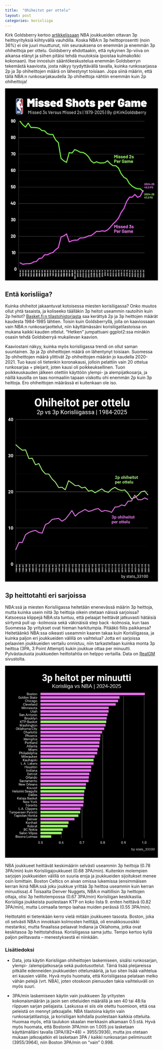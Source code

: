 ```yaml
---
title:  "Ohiheitot per ottelu"
layout: post
categories: korisliiga
---
```


Kirk Goldsberry kertoo [artikkelissaan][kg-article] NBA joukkueiden ottavan 3p heittoyrityksiä kiihtyvällä vauhdilla. Koska NBA:n 3p heittoprosentti (noin 36%) ei ole juuri muuttunut, niin seurauksena on enemmän ja enemmän 3p ohiheittoja per ottelu. Goldsberry ehdottaakin, että nykyinen 3p-viiva on aikansa elänyt ja siihen pitäisi tehdä muutoksia (poistaa kulmakolkki kokonaan). Itse innostuin sääntökeskustelua enemmän Goldsberryn tekemästä kaaviosta, josta näkyy tyydyttävällä tavalla, kuinka runkosarjassa 2p ja 3p ohiheittojen määrä on lähestynyt toisiaan. Jopa siinä määrin, että tällä NBA:n runkosarjakaudella 3p ohiheittoja nähtiin enemmän kuin 2p ohiheittoja!

![Goldsberry's plot](/assets/images/image_ohiheitot_nba_r.webp)

## Entä korisliiga?

Kuinka ohiheitot jakaantuvat kotoisessa miesten korisliigassa? Onko muutos ollut yhtä tasaista, ja koliseeko täälläkin 3p heitot useammin rautoihin kuin 2p heitot? [Basket.fi:n tilastohistoriasta][tilastohistoria] saa kerättyä 2p ja 3p heittojen määrät kaudesta 1984-1985 lähtien. Toisin kuin Goldsberryllä, jolla on kaaviossaan vain NBA:n runkosarjaottelut, niin käyttämässäni korisliigatilastoissa on mukana kaikki kauden ottelut. “Hetken” jumpattuani ggplot2:ssa minäkin osasin tehdä Goldsberryä mukailevan kaavion.

Kaaviostani näkyy, kuinka myös korisliigassa trendi on ollut saman suuntainen. 3p ja 2p ohiheittojen määrä on lähentynyt toisiaan. Suomessa 3p ohiheittojen määrä ylittivät 2p ohiheittojen määrän jo kaudella 2020-2021. Tuo kausi oli tietenkin koronakausi, jolloin pelattiin vain 20 ottelua runkosarjaa + pleijarit, joten kausi oli poikkeuksellinen. Tuon poikkeuskauden jälkeen otettiin käyttöön ylempi- ja alempijatkosarja, ja näillä kausilla on taas normaaliin tapaan viskottu ohi enemmän 2p kuin 3p heittoja. Ero ohiheittojen määrässä ei kuitenkaan ole iso.

![Ohiheitot Korisliigassa 1982-2025](/assets/images/image_ohiheitot_korisliiga_1982-2025_r.webp)

## 3p heittotahti eri sarjoissa

NBA:ssä ja miesten Korisliigassa heitetään enenevässä määrin 3p heittoja, mutta kuinka usein niitä 3p heittoja oikein otetaan näissä sarjoissa? Katsoessa klippejä NBA:sta tuntuu, että pelaajat heittävät jatkuvasti hätäisiä siirtymä pull up -kolmosia sekä väkinäisiä step back -kolmosia, kun taas Suomessa 3p yritykset ovat hieman harkitumpia. Pitääkö fiilis paikkansa? Heitetäänkö NBA:ssa oikeasti useammin kaaren takaa kuin Korisliigassa, ja kuinka paljon eri joukkueiden välillä on vaihtelua? Jotta eri sarjoissa pelaavien joukkueiden vertailu onnistuu, niin tarkastellaan kuinka monta 3p heittoa (3PA, 3 Point Attempt) kukin joukkue ottaa per minuutti. Pylvästaulusta joukkueden heittotahtia on helppo vertailla. Data on [RealGM][realgm] sivustolta.

![Goldsberry's plot](/assets/images/image_korisliiga_nba_3pheitot_permin2_r.webp)

NBA joukkueet heittävät keskimäärin selvästi useammin 3p heittoja (0.78 3PA/min) kuin Korisliigajoukkueet (0.68 3PA/min). Kuitenkin molempien sarjojen joukkueiden välillä on suuria eroja ja joukkueiden sijoitukset menee osin lomittain. Boston Celtics on aivan omissa lukemissa (ensimmäisen kerran ikinä NBA:ssä joku joukkue yrittää 3p heittoa useammin kuin kerran minuutissa).4 Toisaalta Denver Nuggets, NBA:n maltillisin 3p heittojen ottaja, olisi 3p heittotempossa (0.67 3PA/min) Korisliigan keskikastia. Korisliiga joukkeista puolestaan KTP on koko lista 9. eniten heittävä (0.82 3PA/min), mutta Loimaalla tempo laahaa muiden perässä (0.55 3PA/min).

Heittotahti ei tietenkään kerro vielä mitään joukkueen tasosta. Boston, joka oli selvästi NBA:n innokkain kolmosten heittäjä, oli ennakkosuosikki mestariksi, mutta finaalissa pelaavat Indiana ja Oklahoma, jotka ovat keskitasoa 3p heittotahdissa. Korisliigassa sama juttu. Tempo kertoo kyllä paljon pelitavasta – menestyksestä ei niinkään.

### Lisätiedoksi
- Data, jota käytin Korisliigan ohiheittojen laskemiseen, sisälsi runkosarjan, ylempi- /alempijatkosarja sekä pudotusottelut. Tämä lisää pleijareissa pitkälle edenneiden joukkueiden ottelumääriä, ja tuo siten lisää vaihtelua eri kausien välille. Hyvä myös huomata, että Korisliigassa pelataan melko vähän pelejä (vrt. NBA), joten otoskoon pienuuden takia vaihteluväli on myös suuri.

- 3PA/min laskemiseen käytin vain joukkueen 3p yritysten kokonaismäärän ja jaoin sen otteluiden määrällä ja sen 40 tai 48:lla riippuen sarjan peliajasta. Laskussa ei siis ole otettu huomioon, että osa peleistä on mennyt jatkoajalle. NBA tilastoina käytin vain runkosarjatilastoja, ja korisliigan kohdalla puolestaan kaikkia otteluita. Huomaa myös, että taulukon skaalan merkkasin alkamaan 0.5:stä. Hyvä myös huomata, että Bostonin 3PA/min on 1.005 jos lasketaan käyttämälläni tavalla (3PA/(82*48) = 3955/3936), mutta jos otetaan mukaan jatkoajatkin eli lasketaan 3PA / kaikki runkosarjan peliminuutit (3955/3964), niin Boston 3PA/min on “vain” 0.998.

[kg-article]: https://www.theringer.com/2025/04/02/nba/too-many-3s-time-to-move-the-line
[tilastohistoria]: https://www.basket.fi/basket/sarjat/joukkuetilastot/?league_id=4&season_id=126629
[realgm]: https://basketball.realgm.com/nba/team-stats/2025/Totals/Team_Totals/Regular_Season
